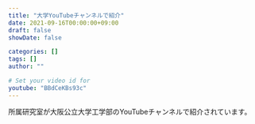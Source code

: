 ```yaml
---
title: "大学YouTubeチャンネルで紹介"
date: 2021-09-16T00:00:00+09:00
draft: false
showDate: false

categories: []
tags: []
author: ""

# Set your video id for
youtube: "BBdCeKBs93c"
---
```


所属研究室が大阪公立大学工学部のYouTubeチャンネルで紹介されています。
